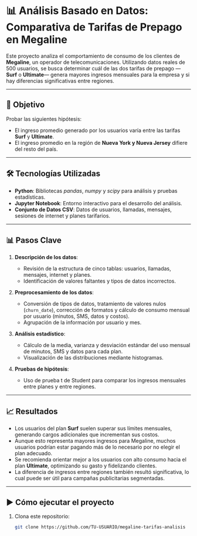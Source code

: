 # 📊 Análisis Basado en Datos: Comparativa de Tarifas de Prepago en Megaline

Este proyecto analiza el comportamiento de consumo de los clientes de **Megaline**, un operador de telecomunicaciones. Utilizando datos reales de 500 usuarios, se busca determinar cuál de las dos tarifas de prepago —**Surf** o **Ultimate**— genera mayores ingresos mensuales para la empresa y si hay diferencias significativas entre regiones.

---

## 🎯 Objetivo

Probar las siguientes hipótesis:

- El ingreso promedio generado por los usuarios varía entre las tarifas **Surf** y **Ultimate**.  
- El ingreso promedio en la región de **Nueva York y Nueva Jersey** difiere del resto del país.

---

## 🛠️ Tecnologías Utilizadas

- **Python**: Bibliotecas *pandas*, *numpy* y *scipy* para análisis y pruebas estadísticas.
- **Jupyter Notebook**: Entorno interactivo para el desarrollo del análisis.
- **Conjunto de Datos CSV**: Datos de usuarios, llamadas, mensajes, sesiones de internet y planes tarifarios.

---

## 📊 Pasos Clave

1. **Descripción de los datos**:
   - Revisión de la estructura de cinco tablas: usuarios, llamadas, mensajes, internet y planes.
   - Identificación de valores faltantes y tipos de datos incorrectos.

2. **Preprocesamiento de los datos**:
   - Conversión de tipos de datos, tratamiento de valores nulos (`churn_date`), corrección de formatos y cálculo de consumo mensual por usuario (minutos, SMS, datos y costos).
   - Agrupación de la información por usuario y mes.

3. **Análisis estadístico**:
   - Cálculo de la media, varianza y desviación estándar del uso mensual de minutos, SMS y datos para cada plan.
   - Visualización de las distribuciones mediante histogramas.

4. **Pruebas de hipótesis**:
   - Uso de prueba t de Student para comparar los ingresos mensuales entre planes y entre regiones.

---

## 📈 Resultados

- Los usuarios del plan **Surf** suelen superar sus límites mensuales, generando cargos adicionales que incrementan sus costos.
- Aunque esto representa mayores ingresos para Megaline, muchos usuarios podrían estar pagando más de lo necesario por no elegir el plan adecuado.
- Se recomienda orientar mejor a los usuarios con alto consumo hacia el plan **Ultimate**, optimizando su gasto y fidelizando clientes.
- La diferencia de ingresos entre regiones también resultó significativa, lo cual puede ser útil para campañas publicitarias segmentadas.

---

## ▶️ Cómo ejecutar el proyecto

1. Clona este repositorio:
   ```bash
   git clone https://github.com/TU-USUARIO/megaline-tarifas-analisis
